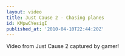 ```yaml
---
layout: video
title: Just Cause 2 - Chasing planes
id: KMpwCYesigI
published_at: '2010-04-10T22:44:20Z'
---
```

Video from Just Cause 2 captured by gamer!